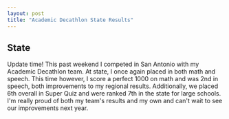 ```yaml
---
layout: post
title: "Academic Decathlon State Results"
---
```


## State

Update time! This past weekend I competed in San Antonio with my Academic Decathlon team. At state, I once again placed in both math and speech. This time however, I score a perfect 1000 on math and was 2nd in speech, both improvements to my regional results. Additionally, we placed 6th overall in Super Quiz and were ranked 7th in the state for large schools. I'm really proud of both my team's results and my own and can't wait to see our improvements next year.
